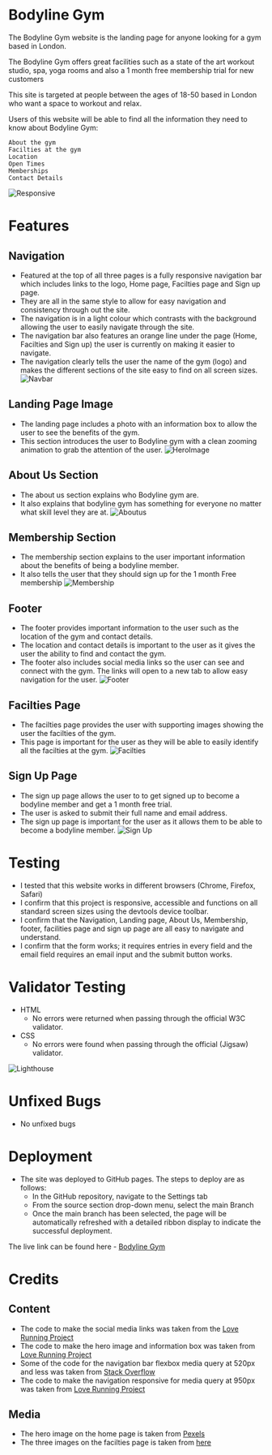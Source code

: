 

# Bodyline Gym

The Bodyline Gym website is the landing page for anyone looking for a gym based in London.

The Bodyline Gym offers great facilities such as a state of the art workout studio, spa, yoga rooms and also a 1 month free membership trial for new customers

This site is targeted at people between the ages of 18-50 based in London who want a space to workout and relax.

Users of this website will be able to find all the information they need to know about Bodyline Gym:

```
About the gym
Facilties at the gym
Location
Open Times
Memberships
Contact Details
```
![Responsive](/assets/images/responsive.png)

# Features

## Navigation
   - Featured at the top of all three pages is a fully responsive navigation bar which includes links to the logo, Home page, Facilties page and Sign up page.
   - They are all in the same style to allow for easy navigation and consistency through out the site.
   - The navigation is in a light colour which contrasts with the background allowing the user to easily navigate through the site.
   - The navigation bar also features an orange line under the page (Home, Facilties and Sign up) the user is currently on making it easier to navigate.
   - The navigation clearly tells the user the name of the gym (logo) and makes the different sections of the site easy to find on all screen sizes.
    ![Navbar](/assets/images/NavBar.png)

## Landing Page Image
   - The landing page includes a photo with an information box to allow the user to see the benefits of the gym.
   - This section introduces the user to Bodyline gym with a clean zooming animation to grab the attention of the user.
   ![HeroImage](/assets/images/Heroimage.png)

## About Us Section
   - The about us section explains who Bodyline gym are. 
   - It also explains that bodyline gym has something for everyone no matter what skill level they are at.
   ![Aboutus](/assets/images/aboutus.png)

## Membership Section
   - The membership section explains to the user important information about the benefits of being a bodyline member.
   - It also tells the user that they should sign up for the 1 month Free membership
   ![Membership](/assets/images/membership.png)

## Footer
   - The footer provides important information to the user such as the location of the gym and contact details.
   - The location and contact details is important to the user as it gives the user the ability to find and contact the gym.
   - The footer also includes social media links so the user can see and connect with the gym. The links will open to a new tab to allow easy navigation for the user.
   ![Footer](/assets/images/footer.png) 

## Facilties Page
   - The facilties page provides the user with supporting images showing the user the facilties of the gym.
   - This page is important for the user as they will be able to easily identify all the facilties at the gym.
   ![Facilties](/assets/images/facilities.png) 

## Sign Up Page
   - The sign up page allows the user to to get signed up to become a bodyline member and get a 1 month free trial.
   - The user is asked to submit their full name and email address.
   - The sign up page is important for the user as it allows them to be able to become a bodyline member.
   ![Sign Up](/assets/images/signup.png) 

# Testing
   - I tested that this website works in different browsers (Chrome, Firefox, Safari)
   - I confirm that this project is responsive, accessible and functions on all standard screen sizes using the devtools device toolbar.
   - I confirm that the Navigation, Landing page, About Us, Membership, footer, facilities page and sign up page are all easy to navigate and understand.
   - I confirm that the form works; it requires entries in every field and the email field requires an email input and the submit button works.

# Validator Testing
   - HTML
      - No errors were returned when passing through the official W3C validator.
   - CSS
      - No errors were found when passing through the official (Jigsaw) validator.
  
   ![Lighthouse](/assets/images/lighthouse.png) 

# Unfixed Bugs
   - No unfixed bugs

# Deployment
   - The site was deployed to GitHub pages. The steps to deploy are as follows:
      - In the GitHub repository, navigate to the Settings tab
      - From the source section drop-down menu, select the main Branch
      - Once the main branch has been selected, the page will be automatically refreshed with a detailed ribbon display to indicate the successful deployment.
   
   The live link can be found here - [Bodyline Gym](https://faris-07.github.io/Bodyline-Gym/index.html)

# Credits 
## Content
   - The code to make the social media links was taken from the [Love Running Project](https://learn.codeinstitute.net/courses/course-v1:CodeInstitute+LR101+2021_T1/courseware/4a07c57382724cfda5834497317f24d5/e6d4cda2bc08458ba94d2092be9bad3a/)
   - The code to make the hero image and information box was taken from [Love Running Project](https://learn.codeinstitute.net/courses/course-v1:CodeInstitute+LR101+2021_T1/courseware/4a07c57382724cfda5834497317f24d5/6fd29d155c3b42248ff57bae32978a4b/)
   - Some of the code for the navigation bar flexbox media query at 520px and less was taken from [Stack Overflow](https://stackoverflow.com/questions/42199911/how-can-i-reorder-html-using-media-queries)
   - The code to make the navigation responsive for media query at 950px was taken from [Love Running Project](https://learn.codeinstitute.net/courses/course-v1:CodeInstitute+LR101+2021_T1/courseware/4a07c57382724cfda5834497317f24d5/d48e6af85eb84191bebd57ece8b6fb73/)
   
## Media
   - The hero image on the home page is taken from [Pexels](https://www.pexels.com/photo/man-lifting-barbel-17840/) 
   - The three images on the facilties page is taken from [here](https://www.thirdspace.london/tower-bridge/)

